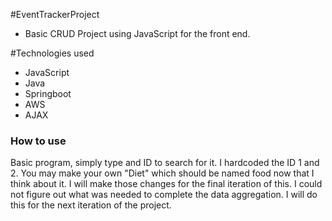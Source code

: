 #EventTrackerProject
* Basic CRUD Project using JavaScript for the front end.

#Technologies used
* JavaScript
* Java
* Springboot
* AWS
* AJAX

### How to use
Basic program, simply type and ID to search for it. I hardcoded the ID 1 and 2. You may make your own "Diet" which should be named food now that I think about it. I will make those changes for the final iteration of this. I could not figure out what was needed to complete the data aggregation. I will do this for the next iteration of the project.
